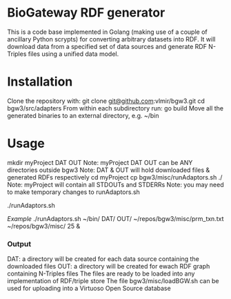 # BioGateway RDF generator
This is a code base implemented in Golang (making use of a couple of ancillary Python scrypts) for converting arbitrary datasets into RDF.
It will download data from a specified set of data sources and generate RDF N-Triples files using a unified data model.

# Installation

Clone the repository with:
git clone git@github.com:vlmir/bgw3.git
cd bgw3/src/adapters
From within each subdirectory run:
go build
Move all the generated binaries to an external directory, e.g. ~/bin

# Usage

mkdir myProject DAT OUT
Note: myProject DAT OUT can be ANY directories outside bgw3
Note: DAT & OUT will hold downloaded files & generated RDFs respectively
cd myProject
cp bgw3/misc/runAdaptors.sh ./
Note: myProject will contain all STDOUTs and STDERRs
Note: you may need to make temporary changes to runAdaptors.sh

./runAdaptors.sh <path to binaries> <path for downloading files> <path for RDFs> <path to a file mapping taxa and proteomes> <path to scripts> <OMIM version>

_Example_
./runAdaptors.sh ~/bin/ DAT/ OUT/ ~/repos/bgw3/misc/prm_txn.txt ~/repos/bgw3/misc/ 25 &

### Output
DAT: a directory will be created for each data source containing the downloaded files
OUT: a directory will be created for ewach RDF graph containing N-Triples files
The files are ready to be loaded into any implementation of RDF/triple store
The file bgw3/misc/loadBGW.sh can be used for uploading into a Virtuoso Open Source database
